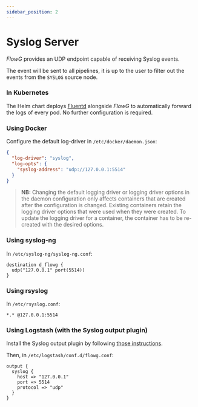 ```yaml
---
sidebar_position: 2
---
```


# Syslog Server

*FlowG* provides an UDP endpoint capable of receiving Syslog events.

The event will be sent to all pipelines, it is up to the user to filter out the
events from the `SYSLOG` source node.

### In Kubernetes

The Helm chart deploys [Fluentd](https://www.fluentd.org) alongside *FlowG* to
automatically forward the logs of every pod. No further configuration is
required.

### Using Docker

Configure the default log-driver in `/etc/docker/daemon.json`:

```json
{
  "log-driver": "syslog",
  "log-opts": {
    "syslog-address": "udp://127.0.0.1:5514"
  }
}
```

> **NB:** Changing the default logging driver or logging driver options in the
> daemon configuration only affects containers that are created after the
> configuration is changed. Existing containers retain the logging driver
> options that were used when they were created. To update the logging driver
> for a container, the container has to be re-created with the desired options.

### Using syslog-ng

In `/etc/syslog-ng/syslog-ng.conf`:

```
destination d_flowg {
  udp("127.0.0.1" port(5514))
}
```

### Using rsyslog

In `/etc/rsyslog.conf`:

```
*.* @127.0.0.1:5514
```

### Using Logstash (with the Syslog output plugin)

Install the Syslog output plugin by following
[those instructions](https://www.elastic.co/guide/en/logstash/current/plugins-outputs-syslog.html).

Then, in `/etc/logstash/conf.d/flowg.conf`:

```
output {
  syslog {
    host => "127.0.0.1"
    port => 5514
    protocol => "udp"
  }
}
```
